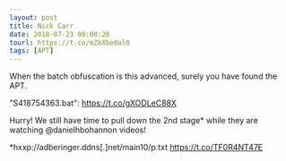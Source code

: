 ```yaml
---
layout: post
title: Nick Carr
date: 2018-07-23 00:00:20
tourl: https://t.co/mZbXbe0al0
tags: [APT]
---
```

When the batch obfuscation is this advanced, surely you have found the APT.

"S418754363.bat": https://t.co/gXODLeC88X

Hurry! We still have time to pull down the 2nd stage* while they are watching @danielhbohannon videos!

*hxxp://adberinger.ddns[.]net/main10/p.txt https://t.co/TF0R4NT47E